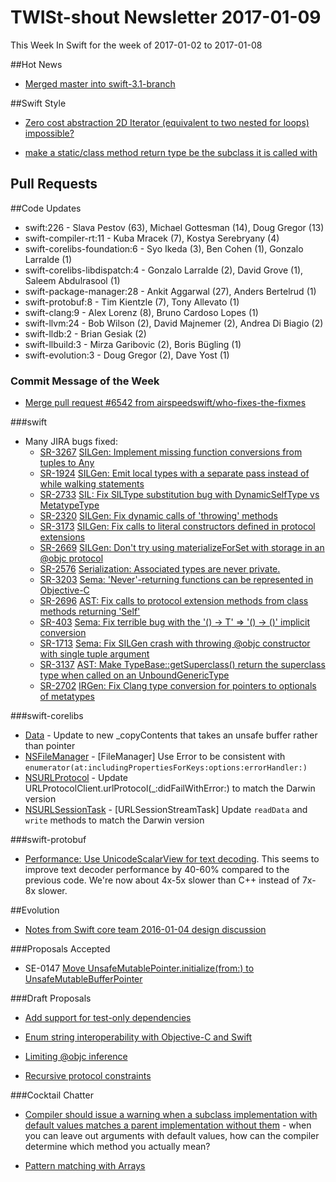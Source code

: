 # TWISt-shout Newsletter 2017-01-09
This Week In Swift for the week of 2017-01-02 to 2017-01-08

##Hot News

* [Merged master into swift-3.1-branch](https://lists.swift.org/pipermail/swift-dev/Week-of-Mon-20170102/003795.html)

##Swift Style

* [Zero cost abstraction 2D Iterator (equivalent to two nested for loops) impossible?](https://lists.swift.org/pipermail/swift-users/Week-of-Mon-20170102/004314.html)

* [make a static/class method return type be the subclass it is called with](https://lists.swift.org/pipermail/swift-users/Week-of-Mon-20170102/004334.html)

## Pull Requests

##Code Updates

* swift:226 - Slava Pestov (63), Michael Gottesman (14), Doug Gregor (13)
* swift-compiler-rt:11 - Kuba Mracek (7), Kostya Serebryany (4)
* swift-corelibs-foundation:6 - Syo Ikeda (3), Ben Cohen (1), Gonzalo Larralde (1)
* swift-corelibs-libdispatch:4 - Gonzalo Larralde (2), David Grove (1), Saleem Abdulrasool (1)
* swift-package-manager:28 - Ankit Aggarwal (27), Anders Bertelrud (1)
* swift-protobuf:8 - Tim Kientzle (7), Tony Allevato (1)
* swift-clang:9 - Alex Lorenz (8), Bruno Cardoso Lopes (1)
* swift-llvm:24 - Bob Wilson (2), David Majnemer (2), Andrea Di Biagio (2)
* swift-lldb:2 - Brian Gesiak (2)
* swift-llbuild:3 - Mirza Garibovic (2), Boris Bügling (1)
* swift-evolution:3 - Doug Gregor (2), Dave Yost (1)

### Commit Message of the Week

* [Merge pull request #6542 from airspeedswift/who-fixes-the-fixmes](http://github.com/apple/swift/commit/8ca0df6074c22c8669de1e5a1a253020d969cc4f)

###swift

* Many JIRA bugs fixed:
  * [SR-3267](https://bugs.swift.org/browse/SR-3267) [SILGen: Implement missing function conversions from tuples to Any](http://github.com/apple/swift/commit/ad01c1e92927da042e1afd1790dd352de2d32641)
  * [SR-1924](https://bugs.swift.org/browse/SR-1924) [SILGen: Emit local types with a separate pass instead of while walking statements](http://github.com/apple/swift/commit/2517701cd4e91a3449c897c3a1ce89f3e85fec9d)
  * [SR-2733](https://bugs.swift.org/browse/SR-2733) [SIL: Fix SILType substitution bug with DynamicSelfType vs MetatypeType](http://github.com/apple/swift/commit/ab81426cbba3895084806ce7cee451a4d344285f)
  * [SR-2320](https://bugs.swift.org/browse/SR-2320) [SILGen: Fix dynamic calls of 'throwing' methods](http://github.com/apple/swift/commit/54754c549ba6cfc72602bd24debe6a5798a15bd7)
  * [SR-3173](https://bugs.swift.org/browse/SR-3173) [SILGen: Fix calls to literal constructors defined in protocol extensions](https://github.com/apple/swift/commit/4daf56b648be076833da21e60449e435a56417f0)
  * [SR-2669](https://bugs.swift.org/browse/SR-2669) [SILGen: Don't try using materializeForSet with storage in an @objc protocol](http://github.com/apple/swift/commit/3b388df6415b4a0466414febd809ffda9e73c6e9)
  * [SR-2576](https://bugs.swift.org/browse/SR-2576) [Serialization: Associated types are never private.](http://github.com/apple/swift/commit/02c665ff28c2d02e6df7d3e4157162d5e9254e9a)
  * [SR-3203](https://bugs.swift.org/browse/SR-3203) [Sema: 'Never'-returning functions can be represented in Objective-C](http://github.com/apple/swift/commit/2c7aae4128947dcc8ce0cd86621ddc223cdeb388)
  * [SR-2696](https://bugs.swift.org/browse/SR-2696) [AST: Fix calls to protocol extension methods from class methods returning 'Self'](http://github.com/apple/swift/commit/7e1bc3c980360a1fc07d82f6b14db417ae54704f)
  * [SR-403](https://bugs.swift.org/browse/SR-403) [Sema: Fix terrible bug with the '() -> T' => '() -> ()' implicit conversion](http://github.com/apple/swift/commit/fdaace5af5c9137abcfe5e8222d71b4c12c4de2c)
  * [SR-1713](https://bugs.swift.org/browse/SR-1713) [Sema: Fix SILGen crash with throwing @objc constructor with single tuple argument](http://github.com/apple/swift/commit/a27d5540f52b24cd80bd43178e68df1a4ad822d1)
  * [SR-3137](https://bugs.swift.org/browse/SR-3137) [AST: Make TypeBase::getSuperclass() return the superclass type when called on an UnboundGenericType](http://github.com/apple/swift/commit/8bfe205c527ab834f4e6bd5c75e560a9d7adc5c8)
  * [SR-2702](https://bugs.swift.org/browse/SR-2702) [IRGen: Fix Clang type conversion for pointers to optionals of metatypes](http://github.com/apple/swift/commit/645d262f77c3afc24728a0fa212f1e9ce85595df)

###swift-corelibs

* [Data](https://github.com/apple/swift-corelibs-foundation/commits/master/Foundation/Data.swift) - Update to new _copyContents that takes an unsafe buffer rather than pointer
* [NSFileManager](https://github.com/apple/swift-corelibs-foundation/commits/master/Foundation/NSFileManager.swift) - [FileManager] Use Error to be consistent with `enumerator(at:includingPropertiesForKeys:options:errorHandler:)`
* [NSURLProtocol](https://github.com/apple/swift-corelibs-foundation/commits/master/Foundation/NSURLProtocol.swift) - Update URLProtocolClient.urlProtocol(_:didFailWithError:) to match the Darwin version
* [NSURLSessionTask](https://github.com/apple/swift-corelibs-foundation/commits/master/Foundation/NSURLSession/NSURLSessionTask.swift) - [URLSessionStreamTask] Update `readData` and `write` methods to match the Darwin version

###swift-protobuf

* [Performance: Use UnicodeScalarView for text decoding](http://github.com/apple/swift-protobuf/commit/fd3eac839f564c01c79e1d86c7198a6f3ba2d7b5). This seems to improve text decoder performance by 40-60% compared to the previous code.  We're now about 4x-5x slower than C++ instead of 7x-8x slower.

##Evolution

* [Notes from Swift core team 2016-01-04 design discussion](https://lists.swift.org/pipermail/swift-evolution/Week-of-Mon-20170102/029962.html)

###Proposals Accepted

* SE-0147 [Move UnsafeMutablePointer.initialize(from:) to UnsafeMutableBufferPointer](https://lists.swift.org/pipermail/swift-evolution-announce/2017-January/000305.html)
  
###Draft Proposals

* [Add support for	test-only dependencies](https://lists.swift.org/pipermail/swift-build-dev/Week-of-Mon-20170102/000811.html)

* [Enum string interoperability with Objective-C and Swift](https://lists.swift.org/pipermail/swift-evolution/Week-of-Mon-20170102/029942.html)

* [Limiting @objc inference](https://lists.swift.org/pipermail/swift-evolution/Week-of-Mon-20170102/029909.html)

* [Recursive protocol constraints](https://lists.swift.org/pipermail/swift-evolution/Week-of-Mon-20170102/029963.html)

###Cocktail Chatter

* [Compiler should issue a warning when a subclass implementation with default values matches a parent implementation without them](https://lists.swift.org/pipermail/swift-users/Week-of-Mon-20170102/004321.html) - when you can leave out arguments with default values, how can the compiler determine which method you actually mean?

* [Pattern matching with Arrays](https://lists.swift.org/pipermail/swift-evolution/Week-of-Mon-20170102/029897.html)
